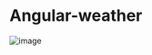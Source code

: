 # Angular-weather

![image](https://github.com/user-attachments/assets/5269ca63-c1a8-4df2-ba80-c1d20ffb283a)
